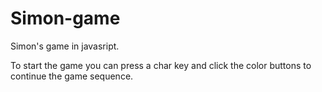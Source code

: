 # Simon-game
Simon's game in javasript.


To start the game you can press a char key and click the color buttons to continue the game sequence.


